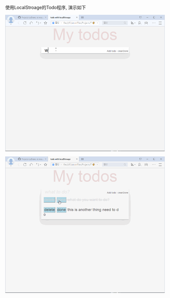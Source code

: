 使用LocalStroage的Todo程序, 演示如下

![image](https://github.com/alexguo2016/Projects/blob/master/Todo-localStroage/addTodo.gif)

![image](https://github.com/alexguo2016/Projects/blob/master/Todo-localStroage/dealWith.gif)
